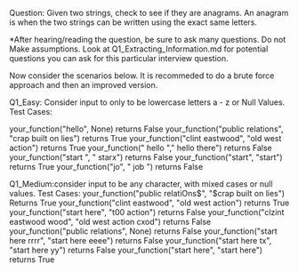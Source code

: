 Question:
Given two strings, check to see if they are anagrams. An anagram is when the two strings can be written using the exact same letters.


*After hearing/reading the question, be sure to ask many questions. Do not Make assumptions.
Look at Q1_Extracting_Information.md for potential questions you can ask for this particular
interview question.

Now consider the scenarios below. It is recommeded to do a brute force approach and then an improved version.

Q1_Easy: Consider input to only to be lowercase letters a - z or Null Values.
Test Cases:

your_function("hello", None) returns False
your_function("public relations", "crap built on lies") returns True
your_function("clint eastwood", "old west action") returns True
your_function(" hello "," hello there") returns False
your_function("start ", " starx") returns False
your_function("start", "start") returns True
your_function("jo", " job ") returns False


Q1_Medium:consider input to be any character, with mixed cases or null values.
Test Cases:
your_function("public relatiOns$", "$crap built on lies") Returns True
your_function("clint eastwood", "old west action") returns True
your_function("start here", "t00 action") returns False
your_function("clzint eastwood wood", "old west action cxod") returns False
your_function("public relations", None) returns False
your_function("start here rrrr", "start here eeee") returns False
your_function("start here tx", "start here yy") returns False
your_function("start here", "start here") returns True
